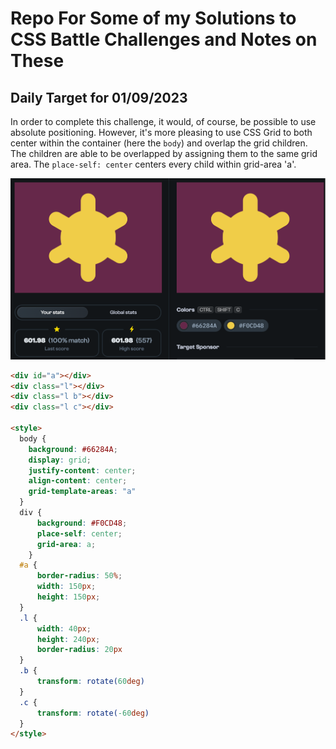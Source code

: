 # Repo For Some of my Solutions to CSS Battle Challenges and Notes on These

## Daily Target for 01/09/2023

In order to complete this challenge, it would, of course, be possible to use absolute positioning. However, it's more pleasing to use CSS Grid to both center within the container (here the `body`) and overlap the grid children. The children are able to be overlapped by assigning them to the same grid area. The `place-self: center` centers every child within grid-area 'a'.

<img alt="screenshot of daily target image" src="https://github.com/1jds/css-battle/blob/main/screenshot-of-daily-target-for-2023-09-01.png">

  ```html
  <div id="a"></div>
  <div class="l"></div>
  <div class="l b"></div>
  <div class="l c"></div>
    
  <style>
    body {
      background: #66284A;
      display: grid;
      justify-content: center;
      align-content: center;
      grid-template-areas: "a"
    }
    div {
        background: #F0CD48;
        place-self: center;
        grid-area: a;
      }
    #a {
        border-radius: 50%;
        width: 150px;
        height: 150px;
    }
    .l {
        width: 40px;
        height: 240px;
        border-radius: 20px  
    }
    .b {
        transform: rotate(60deg)
    }
    .c {
        transform: rotate(-60deg)
    }
</style>
  
  ```

